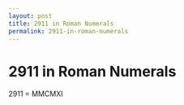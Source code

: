 ```yaml
---
layout: post
title: 2911 in Roman Numerals
permalink: 2911-in-roman-numerals
---
```


# 2911 in Roman Numerals

2911 = MMCMXI
